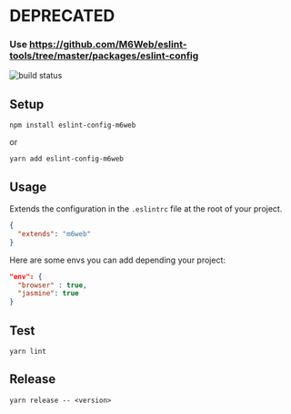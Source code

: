 # DEPRECATED
### Use https://github.com/M6Web/eslint-tools/tree/master/packages/eslint-config

![build status](https://travis-ci.org/M6Web/eslint-config-m6web.svg?branch=master)

## Setup

```shell
npm install eslint-config-m6web
```

or 

```shell
yarn add eslint-config-m6web
```

## Usage

Extends the configuration in the `.eslintrc` file at the root of your project.
```json
{
  "extends": "m6web"
}
```

Here are some envs you can add depending your project:
```json
"env": {
  "browser" : true,
  "jasmine": true
}
```

## Test

```shell
yarn lint
```

## Release

```shell
yarn release -- <version>
```
